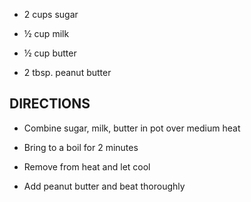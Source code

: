 - 2 cups sugar

- ½ cup milk

- ½ cup butter

- 2 tbsp. peanut butter

## DIRECTIONS

- Combine sugar, milk, butter in pot over medium heat

- Bring to a boil for 2 minutes

- Remove from heat and let cool

- Add peanut butter and beat thoroughly

